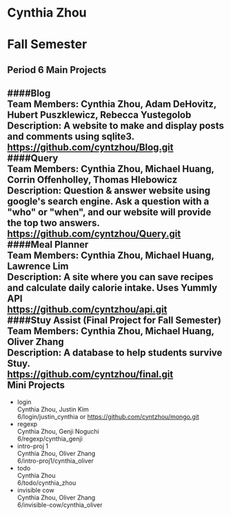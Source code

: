 Cynthia Zhou
=====
Fall Semester
=====
Period 6
Main Projects
-----
####Blog  
__Team Members:__ Cynthia Zhou, Adam DeHovitz, Hubert Puszklewicz, Rebecca Yustegolob  
__Description:__ A website to make and display posts and comments using sqlite3.  
https://github.com/cyntzhou/Blog.git  
####Query  
__Team Members:__ Cynthia Zhou, Michael Huang, Corrin Offenholley, Thomas Hlebowicz  
__Description:__ Question & answer website using google's search engine. Ask a question with a "who" or "when", and our website will provide the top two answers.  
https://github.com/cyntzhou/Query.git  
####Meal Planner  
__Team Members:__ Cynthia Zhou, Michael Huang, Lawrence Lim  
__Description:__ A site where you can save recipes and calculate daily calorie intake. Uses Yummly API  
https://github.com/cyntzhou/api.git  
####Stuy Assist (Final Project for Fall Semester)  
__Team Members:__ Cynthia Zhou, Michael Huang, Oliver Zhang  
__Description:__ A database to help students survive Stuy.  
https://github.com/cyntzhou/final.git  
Mini Projects
-----
* login  
Cynthia Zhou, Justin Kim  
6/login/justin_cynthia or https://github.com/cyntzhou/mongo.git  
* regexp  
Cynthia Zhou, Genji Noguchi  
6/regexp/cynthia_genji  
* intro-proj 1  
Cynthia Zhou, Oliver Zhang  
6/intro-proj1/cynthia_oliver  
* todo  
Cynthia Zhou  
6/todo/cynthia_zhou  
* invisible cow  
Cynthia Zhou, Oliver Zhang  
6/invisible-cow/cynthia_oliver  
